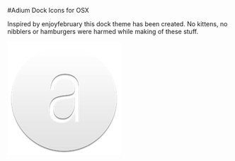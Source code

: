 #Adium Dock Icons for OSX

Inspired by enjoyfebruary this dock theme has been created.
No kittens, no nibblers or hamburgers were harmed while making of these stuff.



![img](preview.png)

